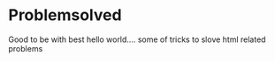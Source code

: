 # Problemsolved
Good to be with best 
hello world.... some of tricks to slove html related problems
